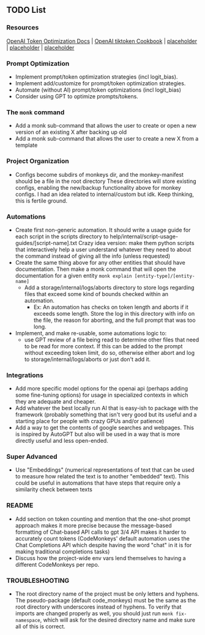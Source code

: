 ## TODO List
### Resources
[OpenAI Token Optimization Docs](https://help.openai.com/en/articles/4936856-what-are-tokens-and-how-to-count-them) | [OpenAI tiktoken Cookbook](https://github.com/openai/openai-cookbook/blob/main/examples/How_to_count_tokens_with_tiktoken.ipynb) | [placeholder](placeholder) | [placeholder](placeholder) | [placeholder](placeholder)
### Prompt Optimization
- Implement prompt/token optimization strategies (incl logit_bias).
- Implement add/customize for prompt/token optimization strategies.
- Automate (without AI) prompt/token optimizations (incl logit_bias)
- Consider using GPT to optimize prompts/tokens.
### The `monk` command
- Add a monk sub-command that allows the user to create or open a new version of an existing X after backing up old
- Add a monk sub-command that allows the user to create a new X from a template
### Project Organization
- Configs become subdirs of monkeys dir, and the monkey-manifest should be a file in the root directory
    These directories will store existing configs, enabling the new/backup functionality above for monkey configs.
    I had an idea related to internal/custom but idk. Keep thinking, this is fertile ground.
### Automations
- Create first non-generic automation. It should write a usage guide for each script in the scripts directory to help/internal/script-usage-guides/[script-name].txt
  Crazy idea version: make them python scripts that interactively help a user understand whatever they need to about the command instead of giving all the info (unless requested)
- Create the same thing above for any other entities that should have documentation. Then make a monk command that will open the documentation for a given entity `monk explain [entity-type]/[entity-name]`
  - Add a storage/internal/logs/aborts directory to store logs regarding files that exceed some kind of bounds checked within an automation. 
    - Ex: An automation has checks on token length and aborts if it exceeds some length. Store the log in this directory with info on the file, the reason for aborting, and the full prompt that was too long.
- Implement, and make re-usable, some automations logic to:
    - use GPT review of a file being read to determine other files that need to be read for more context. If this can be added to the prompt without exceeding token limit, do so, otherwise either abort and log to storage/internal/logs/aborts or just don't add it.
### Integrations
- Add more specific model options for the openai api (perhaps adding some fine-tuning options) for usage in specialized contexts in which they are adequate and cheaper.
- Add whatever the best locally run AI that is easy-ish to package with the framework (probably something that isn't very good but its useful and a starting place for people with crazy GPUs and/or patience)
- Add a way to get the contents of google searches and webpages. This is inspired by AutoGPT but also will be used in a way that is more directly useful and less open-ended.

### Super Advanced
- Use "Embeddings" (numerical representations of text that can be used to measure how related the text is to another "embedded" text). This could be useful in automations that have steps that require only a similarity check between texts

### README
- Add section on token counting and mention that the one-shot prompt approach makes it more precise because the message-based formatting of Chat-based API calls to gpt 3/4 API makes it harder to accurately count tokens (CodeMonkeys' default automation uses the Chat Completions API which despite having the word "chat" in it is for making traditional completions tasks)
- Discuss how the project-wide env vars lend themselves to having a different CodeMonkeys per repo.

### TROUBLESHOOTING
- The root directory name of the project must be only letters and hyphens. The pseudo-package (default code_monkeys) must be the same as the root directory with underscores instead of hyphens. To verify that imports are changed properly as well, you should just run `monk fix-namespace`, which will ask for the desired directory name and make sure all of this is correct.